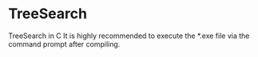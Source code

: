 # TreeSearch
TreeSearch in C
It is highly recommended to execute the *.exe file via the command prompt after compiling.
